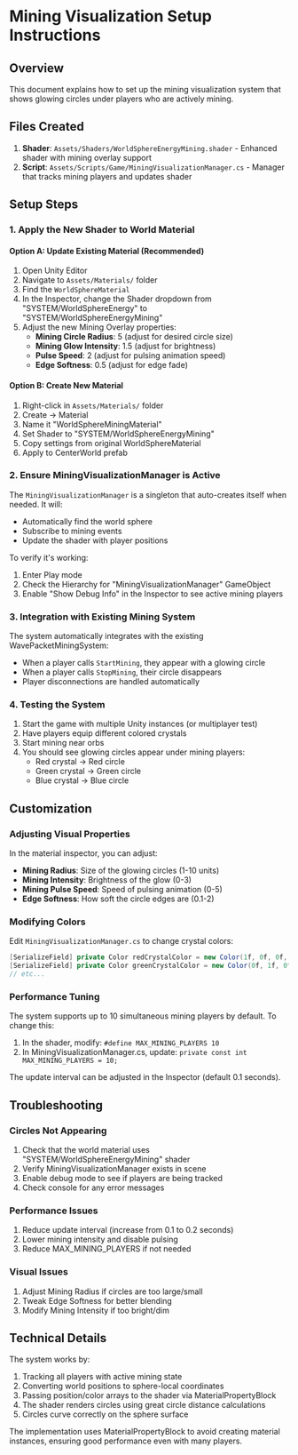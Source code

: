 # Mining Visualization Setup Instructions

## Overview
This document explains how to set up the mining visualization system that shows glowing circles under players who are actively mining.

## Files Created
1. **Shader**: `Assets/Shaders/WorldSphereEnergyMining.shader` - Enhanced shader with mining overlay support
2. **Script**: `Assets/Scripts/Game/MiningVisualizationManager.cs` - Manager that tracks mining players and updates shader

## Setup Steps

### 1. Apply the New Shader to World Material

#### Option A: Update Existing Material (Recommended)
1. Open Unity Editor
2. Navigate to `Assets/Materials/` folder
3. Find the `WorldSphereMaterial`
4. In the Inspector, change the Shader dropdown from "SYSTEM/WorldSphereEnergy" to "SYSTEM/WorldSphereEnergyMining"
5. Adjust the new Mining Overlay properties:
   - **Mining Circle Radius**: 5 (adjust for desired circle size)
   - **Mining Glow Intensity**: 1.5 (adjust for brightness)
   - **Pulse Speed**: 2 (adjust for pulsing animation speed)
   - **Edge Softness**: 0.5 (adjust for edge fade)

#### Option B: Create New Material
1. Right-click in `Assets/Materials/` folder
2. Create → Material
3. Name it "WorldSphereMiningMaterial"
4. Set Shader to "SYSTEM/WorldSphereEnergyMining"
5. Copy settings from original WorldSphereMaterial
6. Apply to CenterWorld prefab

### 2. Ensure MiningVisualizationManager is Active

The `MiningVisualizationManager` is a singleton that auto-creates itself when needed. It will:
- Automatically find the world sphere
- Subscribe to mining events
- Update the shader with player positions

To verify it's working:
1. Enter Play mode
2. Check the Hierarchy for "MiningVisualizationManager" GameObject
3. Enable "Show Debug Info" in the Inspector to see active mining players

### 3. Integration with Existing Mining System

The system automatically integrates with the existing WavePacketMiningSystem:
- When a player calls `StartMining`, they appear with a glowing circle
- When a player calls `StopMining`, their circle disappears
- Player disconnections are handled automatically

### 4. Testing the System

1. Start the game with multiple Unity instances (or multiplayer test)
2. Have players equip different colored crystals
3. Start mining near orbs
4. You should see glowing circles appear under mining players:
   - Red crystal → Red circle
   - Green crystal → Green circle
   - Blue crystal → Blue circle

## Customization

### Adjusting Visual Properties

In the material inspector, you can adjust:
- **Mining Radius**: Size of the glowing circles (1-10 units)
- **Mining Intensity**: Brightness of the glow (0-3)
- **Mining Pulse Speed**: Speed of pulsing animation (0-5)
- **Edge Softness**: How soft the circle edges are (0.1-2)

### Modifying Colors

Edit `MiningVisualizationManager.cs` to change crystal colors:
```csharp
[SerializeField] private Color redCrystalColor = new Color(1f, 0f, 0f, 1f);
[SerializeField] private Color greenCrystalColor = new Color(0f, 1f, 0f, 1f);
// etc...
```

### Performance Tuning

The system supports up to 10 simultaneous mining players by default. To change this:
1. In the shader, modify: `#define MAX_MINING_PLAYERS 10`
2. In MiningVisualizationManager.cs, update: `private const int MAX_MINING_PLAYERS = 10;`

The update interval can be adjusted in the Inspector (default 0.1 seconds).

## Troubleshooting

### Circles Not Appearing
1. Check that the world material uses "SYSTEM/WorldSphereEnergyMining" shader
2. Verify MiningVisualizationManager exists in scene
3. Enable debug mode to see if players are being tracked
4. Check console for any error messages

### Performance Issues
1. Reduce update interval (increase from 0.1 to 0.2 seconds)
2. Lower mining intensity and disable pulsing
3. Reduce MAX_MINING_PLAYERS if not needed

### Visual Issues
1. Adjust Mining Radius if circles are too large/small
2. Tweak Edge Softness for better blending
3. Modify Mining Intensity if too bright/dim

## Technical Details

The system works by:
1. Tracking all players with active mining state
2. Converting world positions to sphere-local coordinates
3. Passing position/color arrays to the shader via MaterialPropertyBlock
4. The shader renders circles using great circle distance calculations
5. Circles curve correctly on the sphere surface

The implementation uses MaterialPropertyBlock to avoid creating material instances, ensuring good performance even with many players.